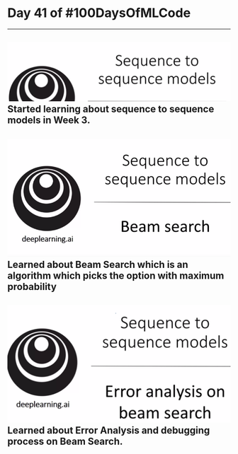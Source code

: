 # Day 41 of #100DaysOfMLCode 
---
<img src=0.png></img>
Started learning about sequence to sequence models in Week 3.
----
<img src=1.png></img>
Learned about Beam Search which is an algorithm which picks the option with maximum probability
----
<img src=2.png></img>
Learned about Error Analysis and debugging process on Beam Search.
----